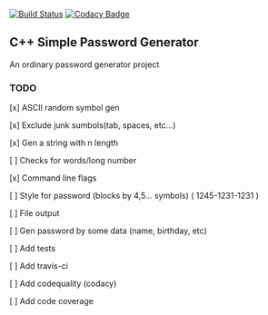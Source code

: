 [![Build Status](https://travis-ci.org/htmlgod/pass_gen.svg?branch=master)](https://travis-ci.org/htmlgod/pass_gen)
[![Codacy Badge](https://api.codacy.com/project/badge/Grade/45a4e84e9ff04ee18e1e155f96b7d6a4)](https://www.codacy.com/manual/htmlgod/pass_gen?utm_source=github.com&amp;utm_medium=referral&amp;utm_content=htmlgod/pass_gen&amp;utm_campaign=Badge_Grade)
## C++ Simple Password Generator

An ordinary password generator project

### TODO

[x] ASCII random symbol gen

[x] Exclude junk sumbols(tab, spaces, etc...) 

[x] Gen a string with n length

[ ] Checks for words/long number 

[x] Command line flags

[ ] Style for password (blocks by 4,5... symbols) ( 1245-1231-1231 )

[ ] File output 

[ ] Gen password by some data (name, birthday, etc) 

[ ] Add tests

[ ] Add travis-ci

[ ] Add codequality (codacy)

[ ] Add code coverage

